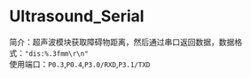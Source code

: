 # Ultrasound_Serial
简介：超声波模块获取障碍物距离，然后通过串口返回数据，数据格式：`"dis:%.3fmm\r\n"`<br>
使用端口：`P0.3`,`P0.4`,`P3.0/RXD`,`P3.1/TXD`
